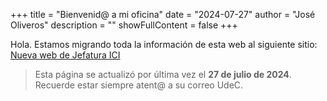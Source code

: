 +++
title = "Bienvenid@ a mi oficina"
date = "2024-07-27"
author = "José Oliveros"
description = ""
showFullContent = false
+++

Hola. Estamos migrando toda la información de esta web al siguiente sitio: [Nueva web de Jefatura ICI](https://udeconce.sharepoint.com/:u:/r/sites/JefaturaICI/SitePages/DepartmentHome.aspx?csf=1&web=1&share=EVCcFlnIIXJOq8bWhsWjTUQBLpql-C8s_JxQxWCL5nBTqQ&e=zBllOs) 

> Esta página se actualizó por última vez el **27 de julio de 2024**. Recuerde estar siempre atent@ a su correo UdeC.